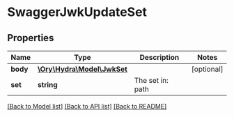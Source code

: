 # SwaggerJwkUpdateSet

## Properties
Name | Type | Description | Notes
------------ | ------------- | ------------- | -------------
**body** | [**\Ory\Hydra\Model\JwkSet**](JwkSet.md) |  | [optional] 
**set** | **string** | The set in: path | 

[[Back to Model list]](../README.md#documentation-for-models) [[Back to API list]](../README.md#documentation-for-api-endpoints) [[Back to README]](../README.md)


